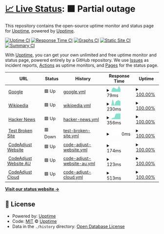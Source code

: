 # [📈 Live Status](https://upptime.github.io/upptime): <!--live status--> **🟧 Partial outage**

This repository contains the open-source uptime monitor and status page for [Upptime](https://upptime.js.org), powered by [Upptime](https://github.com/upptime/upptime).

[![Uptime CI](https://github.com/upptime/upptime/workflows/Uptime%20CI/badge.svg)](https://github.com/upptime/upptime/actions?query=workflow%3A%22Uptime+CI%22)
[![Response Time CI](https://github.com/upptime/upptime/workflows/Response%20Time%20CI/badge.svg)](https://github.com/upptime/upptime/actions?query=workflow%3A%22Response+Time+CI%22)
[![Graphs CI](https://github.com/upptime/upptime/workflows/Graphs%20CI/badge.svg)](https://github.com/upptime/upptime/actions?query=workflow%3A%22Graphs+CI%22)
[![Static Site CI](https://github.com/upptime/upptime/workflows/Static%20Site%20CI/badge.svg)](https://github.com/upptime/upptime/actions?query=workflow%3A%22Static+Site+CI%22)
[![Summary CI](https://github.com/upptime/upptime/workflows/Summary%20CI/badge.svg)](https://github.com/upptime/upptime/actions?query=workflow%3A%22Summary+CI%22)

With [Upptime](https://upptime.js.org), you can get your own unlimited and free uptime monitor and status page, powered entirely by a GitHub repository. We use [Issues](https://github.com/upptime/upptime/issues) as incident reports, [Actions](https://github.com/upptime/upptime/actions) as uptime monitors, and [Pages](https://upptime.github.io/upptime) for the status page.

<!--start: status pages-->
<!-- This summary is generated by Upptime (https://github.com/upptime/upptime) -->
<!-- Do not edit this manually, your changes will be overwritten -->
<!-- prettier-ignore -->
| URL | Status | History | Response Time | Uptime |
| --- | ------ | ------- | ------------- | ------ |
| <img alt="" src="https://icons.duckduckgo.com/ip3/www.google.com.ico" height="13"> [Google](https://www.google.com) | 🟩 Up | [google.yml](https://github.com/codeadjust/services-status/commits/HEAD/history/google.yml) | <details><summary><img alt="Response time graph" src="./graphs/google/response-time-week.png" height="20"> 79ms</summary><br><a href="https://upptime.github.io/upptime/history/google"><img alt="Response time 79" src="https://img.shields.io/endpoint?url=https%3A%2F%2Fraw.githubusercontent.com%2Fcodeadjust%2Fservices-status%2FHEAD%2Fapi%2Fgoogle%2Fresponse-time.json"></a><br><a href="https://upptime.github.io/upptime/history/google"><img alt="24-hour response time 94" src="https://img.shields.io/endpoint?url=https%3A%2F%2Fraw.githubusercontent.com%2Fcodeadjust%2Fservices-status%2FHEAD%2Fapi%2Fgoogle%2Fresponse-time-day.json"></a><br><a href="https://upptime.github.io/upptime/history/google"><img alt="7-day response time 79" src="https://img.shields.io/endpoint?url=https%3A%2F%2Fraw.githubusercontent.com%2Fcodeadjust%2Fservices-status%2FHEAD%2Fapi%2Fgoogle%2Fresponse-time-week.json"></a><br><a href="https://upptime.github.io/upptime/history/google"><img alt="30-day response time 79" src="https://img.shields.io/endpoint?url=https%3A%2F%2Fraw.githubusercontent.com%2Fcodeadjust%2Fservices-status%2FHEAD%2Fapi%2Fgoogle%2Fresponse-time-month.json"></a><br><a href="https://upptime.github.io/upptime/history/google"><img alt="1-year response time 79" src="https://img.shields.io/endpoint?url=https%3A%2F%2Fraw.githubusercontent.com%2Fcodeadjust%2Fservices-status%2FHEAD%2Fapi%2Fgoogle%2Fresponse-time-year.json"></a></details> | <details><summary><a href="https://upptime.github.io/upptime/history/google">100.00%</a></summary><a href="https://upptime.github.io/upptime/history/google"><img alt="All-time uptime 100.00%" src="https://img.shields.io/endpoint?url=https%3A%2F%2Fraw.githubusercontent.com%2Fcodeadjust%2Fservices-status%2FHEAD%2Fapi%2Fgoogle%2Fuptime.json"></a><br><a href="https://upptime.github.io/upptime/history/google"><img alt="24-hour uptime 100.00%" src="https://img.shields.io/endpoint?url=https%3A%2F%2Fraw.githubusercontent.com%2Fcodeadjust%2Fservices-status%2FHEAD%2Fapi%2Fgoogle%2Fuptime-day.json"></a><br><a href="https://upptime.github.io/upptime/history/google"><img alt="7-day uptime 100.00%" src="https://img.shields.io/endpoint?url=https%3A%2F%2Fraw.githubusercontent.com%2Fcodeadjust%2Fservices-status%2FHEAD%2Fapi%2Fgoogle%2Fuptime-week.json"></a><br><a href="https://upptime.github.io/upptime/history/google"><img alt="30-day uptime 100.00%" src="https://img.shields.io/endpoint?url=https%3A%2F%2Fraw.githubusercontent.com%2Fcodeadjust%2Fservices-status%2FHEAD%2Fapi%2Fgoogle%2Fuptime-month.json"></a><br><a href="https://upptime.github.io/upptime/history/google"><img alt="1-year uptime 100.00%" src="https://img.shields.io/endpoint?url=https%3A%2F%2Fraw.githubusercontent.com%2Fcodeadjust%2Fservices-status%2FHEAD%2Fapi%2Fgoogle%2Fuptime-year.json"></a></details>
| <img alt="" src="https://icons.duckduckgo.com/ip3/en.wikipedia.org.ico" height="13"> [Wikipedia](https://en.wikipedia.org) | 🟩 Up | [wikipedia.yml](https://github.com/codeadjust/services-status/commits/HEAD/history/wikipedia.yml) | <details><summary><img alt="Response time graph" src="./graphs/wikipedia/response-time-week.png" height="20"> 230ms</summary><br><a href="https://upptime.github.io/upptime/history/wikipedia"><img alt="Response time 230" src="https://img.shields.io/endpoint?url=https%3A%2F%2Fraw.githubusercontent.com%2Fcodeadjust%2Fservices-status%2FHEAD%2Fapi%2Fwikipedia%2Fresponse-time.json"></a><br><a href="https://upptime.github.io/upptime/history/wikipedia"><img alt="24-hour response time 224" src="https://img.shields.io/endpoint?url=https%3A%2F%2Fraw.githubusercontent.com%2Fcodeadjust%2Fservices-status%2FHEAD%2Fapi%2Fwikipedia%2Fresponse-time-day.json"></a><br><a href="https://upptime.github.io/upptime/history/wikipedia"><img alt="7-day response time 230" src="https://img.shields.io/endpoint?url=https%3A%2F%2Fraw.githubusercontent.com%2Fcodeadjust%2Fservices-status%2FHEAD%2Fapi%2Fwikipedia%2Fresponse-time-week.json"></a><br><a href="https://upptime.github.io/upptime/history/wikipedia"><img alt="30-day response time 230" src="https://img.shields.io/endpoint?url=https%3A%2F%2Fraw.githubusercontent.com%2Fcodeadjust%2Fservices-status%2FHEAD%2Fapi%2Fwikipedia%2Fresponse-time-month.json"></a><br><a href="https://upptime.github.io/upptime/history/wikipedia"><img alt="1-year response time 230" src="https://img.shields.io/endpoint?url=https%3A%2F%2Fraw.githubusercontent.com%2Fcodeadjust%2Fservices-status%2FHEAD%2Fapi%2Fwikipedia%2Fresponse-time-year.json"></a></details> | <details><summary><a href="https://upptime.github.io/upptime/history/wikipedia">100.00%</a></summary><a href="https://upptime.github.io/upptime/history/wikipedia"><img alt="All-time uptime 100.00%" src="https://img.shields.io/endpoint?url=https%3A%2F%2Fraw.githubusercontent.com%2Fcodeadjust%2Fservices-status%2FHEAD%2Fapi%2Fwikipedia%2Fuptime.json"></a><br><a href="https://upptime.github.io/upptime/history/wikipedia"><img alt="24-hour uptime 100.00%" src="https://img.shields.io/endpoint?url=https%3A%2F%2Fraw.githubusercontent.com%2Fcodeadjust%2Fservices-status%2FHEAD%2Fapi%2Fwikipedia%2Fuptime-day.json"></a><br><a href="https://upptime.github.io/upptime/history/wikipedia"><img alt="7-day uptime 100.00%" src="https://img.shields.io/endpoint?url=https%3A%2F%2Fraw.githubusercontent.com%2Fcodeadjust%2Fservices-status%2FHEAD%2Fapi%2Fwikipedia%2Fuptime-week.json"></a><br><a href="https://upptime.github.io/upptime/history/wikipedia"><img alt="30-day uptime 100.00%" src="https://img.shields.io/endpoint?url=https%3A%2F%2Fraw.githubusercontent.com%2Fcodeadjust%2Fservices-status%2FHEAD%2Fapi%2Fwikipedia%2Fuptime-month.json"></a><br><a href="https://upptime.github.io/upptime/history/wikipedia"><img alt="1-year uptime 100.00%" src="https://img.shields.io/endpoint?url=https%3A%2F%2Fraw.githubusercontent.com%2Fcodeadjust%2Fservices-status%2FHEAD%2Fapi%2Fwikipedia%2Fuptime-year.json"></a></details>
| <img alt="" src="https://icons.duckduckgo.com/ip3/news.ycombinator.com.ico" height="13"> [Hacker News](https://news.ycombinator.com) | 🟩 Up | [hacker-news.yml](https://github.com/codeadjust/services-status/commits/HEAD/history/hacker-news.yml) | <details><summary><img alt="Response time graph" src="./graphs/hacker-news/response-time-week.png" height="20"> 356ms</summary><br><a href="https://upptime.github.io/upptime/history/hacker-news"><img alt="Response time 356" src="https://img.shields.io/endpoint?url=https%3A%2F%2Fraw.githubusercontent.com%2Fcodeadjust%2Fservices-status%2FHEAD%2Fapi%2Fhacker-news%2Fresponse-time.json"></a><br><a href="https://upptime.github.io/upptime/history/hacker-news"><img alt="24-hour response time 280" src="https://img.shields.io/endpoint?url=https%3A%2F%2Fraw.githubusercontent.com%2Fcodeadjust%2Fservices-status%2FHEAD%2Fapi%2Fhacker-news%2Fresponse-time-day.json"></a><br><a href="https://upptime.github.io/upptime/history/hacker-news"><img alt="7-day response time 356" src="https://img.shields.io/endpoint?url=https%3A%2F%2Fraw.githubusercontent.com%2Fcodeadjust%2Fservices-status%2FHEAD%2Fapi%2Fhacker-news%2Fresponse-time-week.json"></a><br><a href="https://upptime.github.io/upptime/history/hacker-news"><img alt="30-day response time 356" src="https://img.shields.io/endpoint?url=https%3A%2F%2Fraw.githubusercontent.com%2Fcodeadjust%2Fservices-status%2FHEAD%2Fapi%2Fhacker-news%2Fresponse-time-month.json"></a><br><a href="https://upptime.github.io/upptime/history/hacker-news"><img alt="1-year response time 356" src="https://img.shields.io/endpoint?url=https%3A%2F%2Fraw.githubusercontent.com%2Fcodeadjust%2Fservices-status%2FHEAD%2Fapi%2Fhacker-news%2Fresponse-time-year.json"></a></details> | <details><summary><a href="https://upptime.github.io/upptime/history/hacker-news">100.00%</a></summary><a href="https://upptime.github.io/upptime/history/hacker-news"><img alt="All-time uptime 100.00%" src="https://img.shields.io/endpoint?url=https%3A%2F%2Fraw.githubusercontent.com%2Fcodeadjust%2Fservices-status%2FHEAD%2Fapi%2Fhacker-news%2Fuptime.json"></a><br><a href="https://upptime.github.io/upptime/history/hacker-news"><img alt="24-hour uptime 100.00%" src="https://img.shields.io/endpoint?url=https%3A%2F%2Fraw.githubusercontent.com%2Fcodeadjust%2Fservices-status%2FHEAD%2Fapi%2Fhacker-news%2Fuptime-day.json"></a><br><a href="https://upptime.github.io/upptime/history/hacker-news"><img alt="7-day uptime 100.00%" src="https://img.shields.io/endpoint?url=https%3A%2F%2Fraw.githubusercontent.com%2Fcodeadjust%2Fservices-status%2FHEAD%2Fapi%2Fhacker-news%2Fuptime-week.json"></a><br><a href="https://upptime.github.io/upptime/history/hacker-news"><img alt="30-day uptime 100.00%" src="https://img.shields.io/endpoint?url=https%3A%2F%2Fraw.githubusercontent.com%2Fcodeadjust%2Fservices-status%2FHEAD%2Fapi%2Fhacker-news%2Fuptime-month.json"></a><br><a href="https://upptime.github.io/upptime/history/hacker-news"><img alt="1-year uptime 100.00%" src="https://img.shields.io/endpoint?url=https%3A%2F%2Fraw.githubusercontent.com%2Fcodeadjust%2Fservices-status%2FHEAD%2Fapi%2Fhacker-news%2Fuptime-year.json"></a></details>
| <img alt="" src="https://icons.duckduckgo.com/ip3/thissitedoesnotexist.koj.co.ico" height="13"> [Test Broken Site](https://thissitedoesnotexist.koj.co) | 🟥 Down | [test-broken-site.yml](https://github.com/codeadjust/services-status/commits/HEAD/history/test-broken-site.yml) | <details><summary><img alt="Response time graph" src="./graphs/test-broken-site/response-time-week.png" height="20"> 0ms</summary><br><a href="https://upptime.github.io/upptime/history/test-broken-site"><img alt="Response time 0" src="https://img.shields.io/endpoint?url=https%3A%2F%2Fraw.githubusercontent.com%2Fcodeadjust%2Fservices-status%2FHEAD%2Fapi%2Ftest-broken-site%2Fresponse-time.json"></a><br><a href="https://upptime.github.io/upptime/history/test-broken-site"><img alt="24-hour response time 0" src="https://img.shields.io/endpoint?url=https%3A%2F%2Fraw.githubusercontent.com%2Fcodeadjust%2Fservices-status%2FHEAD%2Fapi%2Ftest-broken-site%2Fresponse-time-day.json"></a><br><a href="https://upptime.github.io/upptime/history/test-broken-site"><img alt="7-day response time 0" src="https://img.shields.io/endpoint?url=https%3A%2F%2Fraw.githubusercontent.com%2Fcodeadjust%2Fservices-status%2FHEAD%2Fapi%2Ftest-broken-site%2Fresponse-time-week.json"></a><br><a href="https://upptime.github.io/upptime/history/test-broken-site"><img alt="30-day response time 0" src="https://img.shields.io/endpoint?url=https%3A%2F%2Fraw.githubusercontent.com%2Fcodeadjust%2Fservices-status%2FHEAD%2Fapi%2Ftest-broken-site%2Fresponse-time-month.json"></a><br><a href="https://upptime.github.io/upptime/history/test-broken-site"><img alt="1-year response time 0" src="https://img.shields.io/endpoint?url=https%3A%2F%2Fraw.githubusercontent.com%2Fcodeadjust%2Fservices-status%2FHEAD%2Fapi%2Ftest-broken-site%2Fresponse-time-year.json"></a></details> | <details><summary><a href="https://upptime.github.io/upptime/history/test-broken-site">100.00%</a></summary><a href="https://upptime.github.io/upptime/history/test-broken-site"><img alt="All-time uptime 100.00%" src="https://img.shields.io/endpoint?url=https%3A%2F%2Fraw.githubusercontent.com%2Fcodeadjust%2Fservices-status%2FHEAD%2Fapi%2Ftest-broken-site%2Fuptime.json"></a><br><a href="https://upptime.github.io/upptime/history/test-broken-site"><img alt="24-hour uptime 100.00%" src="https://img.shields.io/endpoint?url=https%3A%2F%2Fraw.githubusercontent.com%2Fcodeadjust%2Fservices-status%2FHEAD%2Fapi%2Ftest-broken-site%2Fuptime-day.json"></a><br><a href="https://upptime.github.io/upptime/history/test-broken-site"><img alt="7-day uptime 100.00%" src="https://img.shields.io/endpoint?url=https%3A%2F%2Fraw.githubusercontent.com%2Fcodeadjust%2Fservices-status%2FHEAD%2Fapi%2Ftest-broken-site%2Fuptime-week.json"></a><br><a href="https://upptime.github.io/upptime/history/test-broken-site"><img alt="30-day uptime 100.00%" src="https://img.shields.io/endpoint?url=https%3A%2F%2Fraw.githubusercontent.com%2Fcodeadjust%2Fservices-status%2FHEAD%2Fapi%2Ftest-broken-site%2Fuptime-month.json"></a><br><a href="https://upptime.github.io/upptime/history/test-broken-site"><img alt="1-year uptime 100.00%" src="https://img.shields.io/endpoint?url=https%3A%2F%2Fraw.githubusercontent.com%2Fcodeadjust%2Fservices-status%2FHEAD%2Fapi%2Ftest-broken-site%2Fuptime-year.json"></a></details>
| <img alt="" src="https://icons.duckduckgo.com/ip3/www.codeadjust.com.ico" height="13"> [CodeAdjust Website](https://www.codeadjust.com/robots.txt) | 🟩 Up | [code-adjust-website.yml](https://github.com/codeadjust/services-status/commits/HEAD/history/code-adjust-website.yml) | <details><summary><img alt="Response time graph" src="./graphs/code-adjust-website/response-time-week.png" height="20"> 174ms</summary><br><a href="https://upptime.github.io/upptime/history/code-adjust-website"><img alt="Response time 174" src="https://img.shields.io/endpoint?url=https%3A%2F%2Fraw.githubusercontent.com%2Fcodeadjust%2Fservices-status%2FHEAD%2Fapi%2Fcode-adjust-website%2Fresponse-time.json"></a><br><a href="https://upptime.github.io/upptime/history/code-adjust-website"><img alt="24-hour response time 93" src="https://img.shields.io/endpoint?url=https%3A%2F%2Fraw.githubusercontent.com%2Fcodeadjust%2Fservices-status%2FHEAD%2Fapi%2Fcode-adjust-website%2Fresponse-time-day.json"></a><br><a href="https://upptime.github.io/upptime/history/code-adjust-website"><img alt="7-day response time 174" src="https://img.shields.io/endpoint?url=https%3A%2F%2Fraw.githubusercontent.com%2Fcodeadjust%2Fservices-status%2FHEAD%2Fapi%2Fcode-adjust-website%2Fresponse-time-week.json"></a><br><a href="https://upptime.github.io/upptime/history/code-adjust-website"><img alt="30-day response time 174" src="https://img.shields.io/endpoint?url=https%3A%2F%2Fraw.githubusercontent.com%2Fcodeadjust%2Fservices-status%2FHEAD%2Fapi%2Fcode-adjust-website%2Fresponse-time-month.json"></a><br><a href="https://upptime.github.io/upptime/history/code-adjust-website"><img alt="1-year response time 174" src="https://img.shields.io/endpoint?url=https%3A%2F%2Fraw.githubusercontent.com%2Fcodeadjust%2Fservices-status%2FHEAD%2Fapi%2Fcode-adjust-website%2Fresponse-time-year.json"></a></details> | <details><summary><a href="https://upptime.github.io/upptime/history/code-adjust-website">100.00%</a></summary><a href="https://upptime.github.io/upptime/history/code-adjust-website"><img alt="All-time uptime 100.00%" src="https://img.shields.io/endpoint?url=https%3A%2F%2Fraw.githubusercontent.com%2Fcodeadjust%2Fservices-status%2FHEAD%2Fapi%2Fcode-adjust-website%2Fuptime.json"></a><br><a href="https://upptime.github.io/upptime/history/code-adjust-website"><img alt="24-hour uptime 100.00%" src="https://img.shields.io/endpoint?url=https%3A%2F%2Fraw.githubusercontent.com%2Fcodeadjust%2Fservices-status%2FHEAD%2Fapi%2Fcode-adjust-website%2Fuptime-day.json"></a><br><a href="https://upptime.github.io/upptime/history/code-adjust-website"><img alt="7-day uptime 100.00%" src="https://img.shields.io/endpoint?url=https%3A%2F%2Fraw.githubusercontent.com%2Fcodeadjust%2Fservices-status%2FHEAD%2Fapi%2Fcode-adjust-website%2Fuptime-week.json"></a><br><a href="https://upptime.github.io/upptime/history/code-adjust-website"><img alt="30-day uptime 100.00%" src="https://img.shields.io/endpoint?url=https%3A%2F%2Fraw.githubusercontent.com%2Fcodeadjust%2Fservices-status%2FHEAD%2Fapi%2Fcode-adjust-website%2Fuptime-month.json"></a><br><a href="https://upptime.github.io/upptime/history/code-adjust-website"><img alt="1-year uptime 100.00%" src="https://img.shields.io/endpoint?url=https%3A%2F%2Fraw.githubusercontent.com%2Fcodeadjust%2Fservices-status%2FHEAD%2Fapi%2Fcode-adjust-website%2Fuptime-year.json"></a></details>
| <img alt="" src="https://icons.duckduckgo.com/ip3/www.codeadjust.com.au.ico" height="13"> [CodeAdjust Website AU](https://www.codeadjust.com.au/robots.txt) | 🟩 Up | [code-adjust-website-au.yml](https://github.com/codeadjust/services-status/commits/HEAD/history/code-adjust-website-au.yml) | <details><summary><img alt="Response time graph" src="./graphs/code-adjust-website-au/response-time-week.png" height="20"> 123ms</summary><br><a href="https://upptime.github.io/upptime/history/code-adjust-website-au"><img alt="Response time 123" src="https://img.shields.io/endpoint?url=https%3A%2F%2Fraw.githubusercontent.com%2Fcodeadjust%2Fservices-status%2FHEAD%2Fapi%2Fcode-adjust-website-au%2Fresponse-time.json"></a><br><a href="https://upptime.github.io/upptime/history/code-adjust-website-au"><img alt="24-hour response time 181" src="https://img.shields.io/endpoint?url=https%3A%2F%2Fraw.githubusercontent.com%2Fcodeadjust%2Fservices-status%2FHEAD%2Fapi%2Fcode-adjust-website-au%2Fresponse-time-day.json"></a><br><a href="https://upptime.github.io/upptime/history/code-adjust-website-au"><img alt="7-day response time 123" src="https://img.shields.io/endpoint?url=https%3A%2F%2Fraw.githubusercontent.com%2Fcodeadjust%2Fservices-status%2FHEAD%2Fapi%2Fcode-adjust-website-au%2Fresponse-time-week.json"></a><br><a href="https://upptime.github.io/upptime/history/code-adjust-website-au"><img alt="30-day response time 123" src="https://img.shields.io/endpoint?url=https%3A%2F%2Fraw.githubusercontent.com%2Fcodeadjust%2Fservices-status%2FHEAD%2Fapi%2Fcode-adjust-website-au%2Fresponse-time-month.json"></a><br><a href="https://upptime.github.io/upptime/history/code-adjust-website-au"><img alt="1-year response time 123" src="https://img.shields.io/endpoint?url=https%3A%2F%2Fraw.githubusercontent.com%2Fcodeadjust%2Fservices-status%2FHEAD%2Fapi%2Fcode-adjust-website-au%2Fresponse-time-year.json"></a></details> | <details><summary><a href="https://upptime.github.io/upptime/history/code-adjust-website-au">100.00%</a></summary><a href="https://upptime.github.io/upptime/history/code-adjust-website-au"><img alt="All-time uptime 100.00%" src="https://img.shields.io/endpoint?url=https%3A%2F%2Fraw.githubusercontent.com%2Fcodeadjust%2Fservices-status%2FHEAD%2Fapi%2Fcode-adjust-website-au%2Fuptime.json"></a><br><a href="https://upptime.github.io/upptime/history/code-adjust-website-au"><img alt="24-hour uptime 100.00%" src="https://img.shields.io/endpoint?url=https%3A%2F%2Fraw.githubusercontent.com%2Fcodeadjust%2Fservices-status%2FHEAD%2Fapi%2Fcode-adjust-website-au%2Fuptime-day.json"></a><br><a href="https://upptime.github.io/upptime/history/code-adjust-website-au"><img alt="7-day uptime 100.00%" src="https://img.shields.io/endpoint?url=https%3A%2F%2Fraw.githubusercontent.com%2Fcodeadjust%2Fservices-status%2FHEAD%2Fapi%2Fcode-adjust-website-au%2Fuptime-week.json"></a><br><a href="https://upptime.github.io/upptime/history/code-adjust-website-au"><img alt="30-day uptime 100.00%" src="https://img.shields.io/endpoint?url=https%3A%2F%2Fraw.githubusercontent.com%2Fcodeadjust%2Fservices-status%2FHEAD%2Fapi%2Fcode-adjust-website-au%2Fuptime-month.json"></a><br><a href="https://upptime.github.io/upptime/history/code-adjust-website-au"><img alt="1-year uptime 100.00%" src="https://img.shields.io/endpoint?url=https%3A%2F%2Fraw.githubusercontent.com%2Fcodeadjust%2Fservices-status%2FHEAD%2Fapi%2Fcode-adjust-website-au%2Fuptime-year.json"></a></details>
| <img alt="" src="https://icons.duckduckgo.com/ip3/cloud.codeadjust.com.ico" height="13"> [CodeAdjust Cloud](https://cloud.codeadjust.com/robots.txt) | 🟩 Up | [code-adjust-cloud.yml](https://github.com/codeadjust/services-status/commits/HEAD/history/code-adjust-cloud.yml) | <details><summary><img alt="Response time graph" src="./graphs/code-adjust-cloud/response-time-week.png" height="20"> 513ms</summary><br><a href="https://upptime.github.io/upptime/history/code-adjust-cloud"><img alt="Response time 513" src="https://img.shields.io/endpoint?url=https%3A%2F%2Fraw.githubusercontent.com%2Fcodeadjust%2Fservices-status%2FHEAD%2Fapi%2Fcode-adjust-cloud%2Fresponse-time.json"></a><br><a href="https://upptime.github.io/upptime/history/code-adjust-cloud"><img alt="24-hour response time 94" src="https://img.shields.io/endpoint?url=https%3A%2F%2Fraw.githubusercontent.com%2Fcodeadjust%2Fservices-status%2FHEAD%2Fapi%2Fcode-adjust-cloud%2Fresponse-time-day.json"></a><br><a href="https://upptime.github.io/upptime/history/code-adjust-cloud"><img alt="7-day response time 513" src="https://img.shields.io/endpoint?url=https%3A%2F%2Fraw.githubusercontent.com%2Fcodeadjust%2Fservices-status%2FHEAD%2Fapi%2Fcode-adjust-cloud%2Fresponse-time-week.json"></a><br><a href="https://upptime.github.io/upptime/history/code-adjust-cloud"><img alt="30-day response time 513" src="https://img.shields.io/endpoint?url=https%3A%2F%2Fraw.githubusercontent.com%2Fcodeadjust%2Fservices-status%2FHEAD%2Fapi%2Fcode-adjust-cloud%2Fresponse-time-month.json"></a><br><a href="https://upptime.github.io/upptime/history/code-adjust-cloud"><img alt="1-year response time 513" src="https://img.shields.io/endpoint?url=https%3A%2F%2Fraw.githubusercontent.com%2Fcodeadjust%2Fservices-status%2FHEAD%2Fapi%2Fcode-adjust-cloud%2Fresponse-time-year.json"></a></details> | <details><summary><a href="https://upptime.github.io/upptime/history/code-adjust-cloud">100.00%</a></summary><a href="https://upptime.github.io/upptime/history/code-adjust-cloud"><img alt="All-time uptime 100.00%" src="https://img.shields.io/endpoint?url=https%3A%2F%2Fraw.githubusercontent.com%2Fcodeadjust%2Fservices-status%2FHEAD%2Fapi%2Fcode-adjust-cloud%2Fuptime.json"></a><br><a href="https://upptime.github.io/upptime/history/code-adjust-cloud"><img alt="24-hour uptime 100.00%" src="https://img.shields.io/endpoint?url=https%3A%2F%2Fraw.githubusercontent.com%2Fcodeadjust%2Fservices-status%2FHEAD%2Fapi%2Fcode-adjust-cloud%2Fuptime-day.json"></a><br><a href="https://upptime.github.io/upptime/history/code-adjust-cloud"><img alt="7-day uptime 100.00%" src="https://img.shields.io/endpoint?url=https%3A%2F%2Fraw.githubusercontent.com%2Fcodeadjust%2Fservices-status%2FHEAD%2Fapi%2Fcode-adjust-cloud%2Fuptime-week.json"></a><br><a href="https://upptime.github.io/upptime/history/code-adjust-cloud"><img alt="30-day uptime 100.00%" src="https://img.shields.io/endpoint?url=https%3A%2F%2Fraw.githubusercontent.com%2Fcodeadjust%2Fservices-status%2FHEAD%2Fapi%2Fcode-adjust-cloud%2Fuptime-month.json"></a><br><a href="https://upptime.github.io/upptime/history/code-adjust-cloud"><img alt="1-year uptime 100.00%" src="https://img.shields.io/endpoint?url=https%3A%2F%2Fraw.githubusercontent.com%2Fcodeadjust%2Fservices-status%2FHEAD%2Fapi%2Fcode-adjust-cloud%2Fuptime-year.json"></a></details>

<!--end: status pages-->

[**Visit our status website →**](https://upptime.github.io/upptime)

## 📄 License

- Powered by: [Upptime](https://github.com/upptime/upptime)
- Code: [MIT](./LICENSE) © [Upptime](https://upptime.js.org)
- Data in the `./history` directory: [Open Database License](https://opendatacommons.org/licenses/odbl/1-0/)
